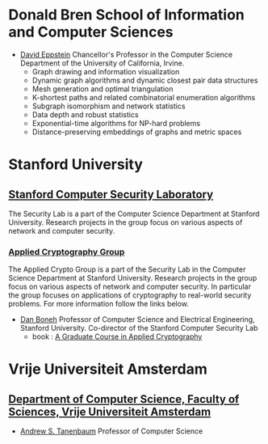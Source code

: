 # Donald Bren School of Information and Computer Sciences

* [David Eppstein](http://www.ics.uci.edu/~eppstein/)  Chancellor's Professor in the Computer Science Department of the University of California, Irvine.
    * Graph drawing and information visualization
    * Dynamic graph algorithms and dynamic closest pair data structures
    * Mesh generation and optimal triangulation
    * K-shortest paths and related combinatorial enumeration algorithms
    * Subgraph isomorphism and network statistics
    * Data depth and robust statistics
    * Exponential-time algorithms for NP-hard problems
    * Distance-preserving embeddings of graphs and metric spaces

# Stanford University

## [Stanford Computer Security Laboratory](https://seclab.stanford.edu/) 

The Security Lab is a part of the Computer Science Department at Stanford University. Research projects in the group focus on various aspects of network and computer security.

   ### [Applied Cryptography Group](https://crypto.stanford.edu/)

   The Applied Crypto Group is a part of the Security Lab in the Computer Science Department at Stanford University. Research projects in the group focus on various aspects of network and computer security. In particular the group focuses on applications of cryptography to real-world security problems. For more information follow the links below.

* [Dan Boneh](https://crypto.stanford.edu/~dabo/)  Professor of Computer Science and Electrical Engineering, Stanford University. 
Co-director of the Stanford Computer Security Lab
   * book : [A Graduate Course in Applied Cryptography](http://toc.cryptobook.us/)

# Vrije Universiteit Amsterdam

## [Department of Computer Science, Faculty of Sciences, Vrije Universiteit Amsterdam](http://www.cs.vu.nl)

* [Andrew S. Tanenbaum](http://www.cs.vu.nl/~ast/)  Professor of Computer Science
